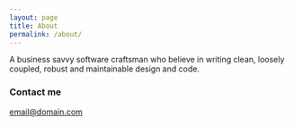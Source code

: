 ```yaml
---
layout: page
title: About
permalink: /about/
---
```


A business savvy software craftsman who believe in writing clean, loosely coupled, robust and maintainable design and code.

### Contact me

[email@domain.com](mailto:email@domain.com)
